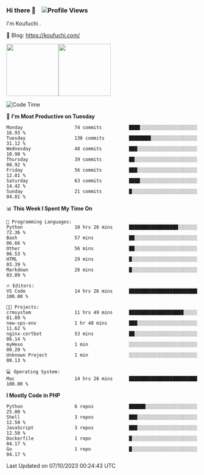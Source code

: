 ### Hi there 👋 &nbsp;&nbsp; ![Profile Views](http://img.shields.io/badge/Profile%20Views-1222-blue)

I'm Koufuchi . 

📔 Blog: <https://koufuchi.com/>

<img align="" height="137px" src="https://github-readme-stats-seven-nu-30.vercel.app/api?username=Koufuchi&hide=issues,contribs&show_icons=true&line_height=21&theme=radical&locale=en" /><img align="" height="137px" src="https://github-readme-stats-seven-nu-30.vercel.app/api/top-langs/?username=Koufuchi&layout=compact&hide=blade,html,css,pug,scss&theme=radical&locale=en" />

<!--START_SECTION:waka-->
![Code Time](http://img.shields.io/badge/Code%20Time-79%20hrs%2045%20mins-blue)

📅 **I'm Most Productive on Tuesday** 

```text
Monday                   74 commits          ████░░░░░░░░░░░░░░░░░░░░░   16.93 % 
Tuesday                  136 commits         ████████░░░░░░░░░░░░░░░░░   31.12 % 
Wednesday                48 commits          ███░░░░░░░░░░░░░░░░░░░░░░   10.98 % 
Thursday                 39 commits          ██░░░░░░░░░░░░░░░░░░░░░░░   08.92 % 
Friday                   56 commits          ███░░░░░░░░░░░░░░░░░░░░░░   12.81 % 
Saturday                 63 commits          ████░░░░░░░░░░░░░░░░░░░░░   14.42 % 
Sunday                   21 commits          █░░░░░░░░░░░░░░░░░░░░░░░░   04.81 % 
```


📊 **This Week I Spent My Time On** 

```text
💬 Programming Languages: 
Python                   10 hrs 26 mins      ██████████████████░░░░░░░   72.36 % 
Bash                     57 mins             ██░░░░░░░░░░░░░░░░░░░░░░░   06.66 % 
Other                    56 mins             ██░░░░░░░░░░░░░░░░░░░░░░░   06.53 % 
HTML                     29 mins             █░░░░░░░░░░░░░░░░░░░░░░░░   03.39 % 
Markdown                 26 mins             █░░░░░░░░░░░░░░░░░░░░░░░░   03.09 % 

🔥 Editors: 
VS Code                  14 hrs 26 mins      █████████████████████████   100.00 % 

🐱‍💻 Projects: 
crmsystem                11 hrs 49 mins      ████████████████████░░░░░   81.89 % 
new-vps-env              1 hr 40 mins        ███░░░░░░░░░░░░░░░░░░░░░░   11.62 % 
nginx-certbot            53 mins             ██░░░░░░░░░░░░░░░░░░░░░░░   06.14 % 
myHexo                   1 min               ░░░░░░░░░░░░░░░░░░░░░░░░░   00.20 % 
Unknown Project          1 min               ░░░░░░░░░░░░░░░░░░░░░░░░░   00.13 % 

💻 Operating System: 
Mac                      14 hrs 26 mins      █████████████████████████   100.00 % 
```

**I Mostly Code in PHP** 

```text
Python                   6 repos             ██████░░░░░░░░░░░░░░░░░░░   25.00 % 
Shell                    3 repos             ███░░░░░░░░░░░░░░░░░░░░░░   12.50 % 
JavaScript               3 repos             ███░░░░░░░░░░░░░░░░░░░░░░   12.50 % 
Dockerfile               1 repo              █░░░░░░░░░░░░░░░░░░░░░░░░   04.17 % 
Go                       1 repo              █░░░░░░░░░░░░░░░░░░░░░░░░   04.17 % 
```




 Last Updated on 07/10/2023 00:24:43 UTC
<!--END_SECTION:waka-->


